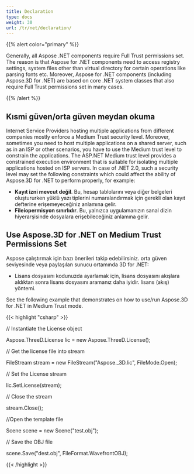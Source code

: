 ```yaml
---
title: Declaration
type: docs
weight: 30
url: /tr/net/declaration/
---
```

{{% alert color="primary" %}} 

Generally, all Aspose .NET components require Full Trust permissions set. The reason is that Aspose for .NET components need to access registry settings, system files other than virtual directory for certain operations like parsing fonts etc. Moreover, Aspose for .NET components (including Aspose.3D for .NET) are based on core .NET system classes that also require Full Trust permissions set in many cases.

{{% /alert %}} 
##  **Kısmi güven/orta güven meydan okuma**
Internet Service Providers hosting multiple applications from different companies mostly enforce a Medium Trust security level. Moreover, sometimes you need to host multiple applications on a shared server, such as in an ISP or other scenarios, you have to use the Medium trust level to constrain the applications. The ASP.NET Medium trust level provides a constrained execution environment that is suitable for isolating multiple applications hosted on ISP servers. In case of .NET 2.0, such a security level may set the following constraints which could affect the ability of Aspose.3D for .NET to perform properly, for example:

- **Kayıt izni mevcut değil**. Bu, hesap tablolarını veya diğer belgeleri oluştururken yüklü yazı tiplerini numaralandırmak için gerekli olan kayıt defterine erişemeyeceğiniz anlamına gelir.
- **Fileiopermisyon sınırlıdır**. Bu, yalnızca uygulamanızın sanal dizin hiyerarşisinde dosyalara erişebileceğiniz anlamına gelir.
##  **Use Aspose.3D for .NET on Medium Trust Permissions Set**
Aspose çalıştırmak için bazı önerileri takip edebilirsiniz. orta güven seviyesinde veya paylaşılan sunucu ortamında 3D for .NET:

- Lisans dosyasını kodunuzda ayarlamak için, lisans dosyasını akışlara aldıktan sonra lisans dosyasını aramanız daha iyidir. lisans (akış) yöntemi.

See the following example that demonstrates on how to use/run Aspose.3D for .NET in Medium Trust mode.

{{< highlight "csharp" >}}

 // Instantiate the License object

Aspose.ThreeD.License lic = new Aspose.ThreeD.License();

// Get the license file into stream

FileStream stream = new FileStream("Aspose._3D.lic", FileMode.Open);

// Set the License stream

lic.SetLicense(stream);

// Close the stream

stream.Close();

//Open the template file

Scene scene = new Scene("test.obj");

// Save the OBJ file

scene.Save("dest.obj", FileFormat.WavefrontOBJ);



{{< /highlight >}}





